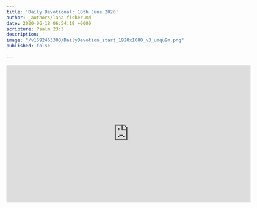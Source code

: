 ```yaml
---
title: 'Daily Devotional: 18th June 2020'
author: _authors/lana-fisher.md
date: 2020-06-18 06:54:18 +0000
scripture: Psalm 23:3
description: ''
image: "/v1592463300/DailyDevotion_start_1920x1080_v3_umqu9m.png"
published: false

---
```

<iframe src="https://player.vimeo.com/video/430158682" width="640" height="360" frameborder="0" allow="autoplay; fullscreen" allowfullscreen></iframe>